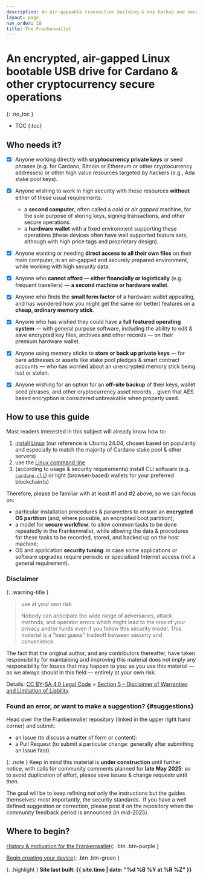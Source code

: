 ```yaml
---
description: An air-gappable transaction building & key backup and secured browser wallets for Cardano & other cryptos.
layout: page
nav_order: 10
title: The Frankenwallet
---
```

# An encrypted, air-gapped Linux bootable USB drive for Cardano & other cryptocurrency secure operations
{: .no_toc }
- TOC
{:toc}

## Who needs it?

- [x] Anyone working directly with **cryptocurrency private keys** or seed phrases (e.g. for Cardano, Bitcoin or Ethereum or other cryptocurrency addresses) or other high value resources targeted by hackers (e.g., Ada stake pool keys).

- [x] Anyone wishing to work in high security with these resources **without** either of these usual requirements:
  - a **second computer**, often called a *cold* or *air gapped* machine, for the sole purpose of storing keys, signing transactions, and other secure operations.
  - a **hardware wallet** with a fixed environment supporting these operations (these devices often have well supported feature sets, although with high price tags and proprietary design).

- [x] Anyone wanting or needing **direct access to all their own files** on their main computer, in an air-gapped and securely prepared environment, while working with high security data.

- [x] Anyone who **cannot afford — either financially or logistically** (e.g. frequent travellers) — **a second machine or hardware wallet**.

- [x] Anyone who finds the **small form factor** of a hardware wallet appealing, and has wondered how you might get the same (or better) features on a **cheap, ordinary memory stick**.

- [x] Anyone who has wished they could have a **full featured operating system** — with general purpose software, including the ability to edit & save encrypted key files, archives and other records — on their premium hardware wallet.

- [x] Anyone using memory sticks to **store or back up private keys** — for bare addresses or assets like stake pool pledges & smart contract accounts — who has worried about an unencrypted memory stick being lost or stolen.

- [x] Anyone wishing for an option for an **off-site backup** of their keys, wallet seed phrases, and other cryptocurrency asset records… given that AES based encryption is considered unbreakable when properly used.

## How to use this guide

Most readers interested in this subject will already know how to:

1. [install Linux](https://ubuntu.com/tutorials/install-ubuntu-desktop) (our reference is Ubuntu 24.04, chosen based on popularity and especially to match the majority of Cardano stake pool & other servers)
1. use the [Linux command line](https://github.com/jlevy/the-art-of-command-line#readme)
1. (according to usage & security requirements) install CLI software (e.g.  [`cardano-cli`](https://developers.cardano.org/docs/get-started/cardano-node/installing-cardano-node)) or light (browser-based) wallets for your preferred blockchain(s)

Therefore, please be familiar with at least #1 and #2 above, so we can focus on:

- particular installation procedures & parameters to ensure an **encrypted OS partition** (and, where possible, an encrypted boot partition);
- a model for **secure workflow**: to allow common tasks to be done repeatedly in the Frankenwallet, while allowing the data & procedures for these tasks to be recorded, stored, and backed up on the host machine;
- OS and application **security tuning**: in case some applications or software upgrades require periodic or specialised Internet access (not a general requirement).

### Disclaimer

{: .warning-title }
> use at your own risk
>
> Nobody can anticipate the wide range of adversaries, attack methods, and operator errors which might lead to the loss of your privacy and/or funds even if you follow this security model.  This material is a "best guess" tradeoff between security and convenience.

The fact that the original author, and any contributors thereafter, have taken responsibility for maintaining and improving this material does not imply any responsibility for losses that may happen to you: as you use this material — as we always should in this field — entirely at your own risk.

Details: [CC BY-SA 4.0 Legal Code](https://creativecommons.org/licenses/by-nc-sa/4.0/legalcode.en) > [Section 5 – Disclaimer of Warranties and Limitation of Liability](https://creativecommons.org/licenses/by-nc-sa/4.0/legalcode.en#s5)

### Found an error, or want to make a suggestion? {#suggestions}

Head over the the Frankenwallet repository (linked in the upper right hand corner) and submit:
- an Issue (to discuss a matter of form or content):
- a Pull Request (to submit a particular change: generally after submitting an Issue first)

{: .note }
Keep in mind this material is **under construction** until further notice, with calls for community comments planned for **late May 2025**: so to avoid duplication of effort, please save issues & change requests until then.

The goal will be to keep refining not only the instructions but the guides themselves: most importantly, the security standards.  If you have a well defined suggestion or correction, please post it on the repository when the community feedback period is announced (in mid-2025).

## Where to begin?

[History & motivation for the Frankenwallet](/intro){: .btn .btn-purple }

[Begin creating your device](/prepare){: .btn .btn-green }

{: .highlight }
**Site last built: {{ site.time | date: "%d %B %Y at %R %Z" }}**
